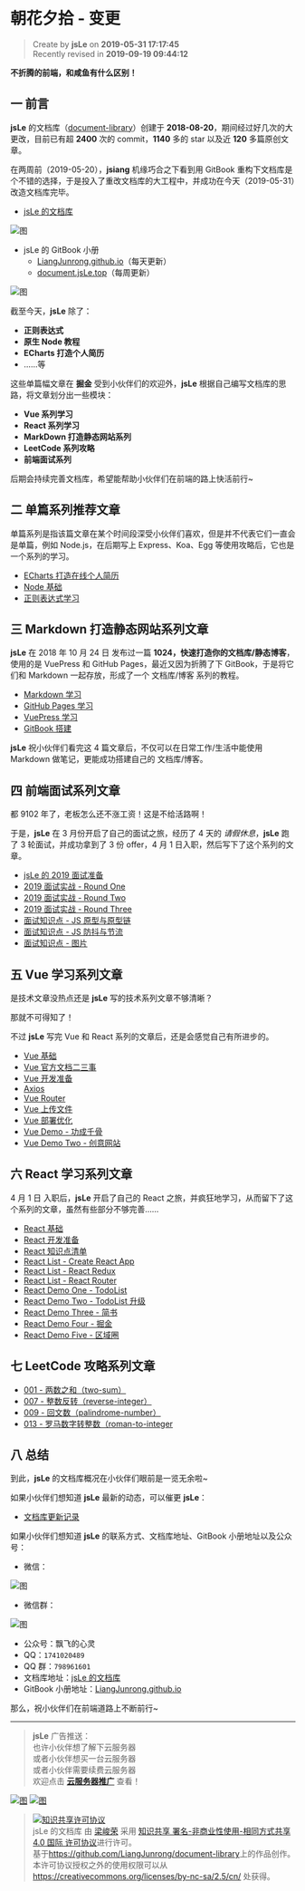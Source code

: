 # 朝花夕拾 - 变更

> Create by **jsLe** on **2019-05-31 17:17:45**  
> Recently revised in **2019-09-19 09:44:12**

**不折腾的前端，和咸鱼有什么区别！**

## 一 前言

**jsLe** 的文档库（[document-library](https://github.com/LiangJunrong/document-library)）创建于 **2018-08-20**，期间经过好几次的大更改，目前已有超 **2400** 次的 commit，**1140** 多的 star 以及近 **120** 多篇原创文章。

在两周前（2019-05-20），**jsiang** 机缘巧合之下看到用 GitBook 重构下文档库是个不错的选择，于是投入了重改文档库的大工程中，并成功在今天（2019-05-31）改造文档库完毕。

- [jsLe 的文档库](https://github.com/LiangJunrong/document-library)

![图](../../../../public-repertory/img/other-morning-and-evening-2019-05-31-1.png)

- jsLe 的 GitBook 小册
  - [LiangJunrong.github.io](http://liangjunrong.github.io)（每天更新）
  - [document.jsLe.top](http://document.jsLe.top/)（每周更新）

![图](../../../../public-repertory/img/other-morning-and-evening-2019-05-31-2.png)

截至今天，**jsLe** 除了：

- **正则表达式**
- **原生 Node 教程**
- **ECharts 打造个人简历**
- ……等

这些单篇幅文章在 **掘金** 受到小伙伴们的欢迎外，**jsLe** 根据自己编写文档库的思路，将文章划分出一些模块：

- **Vue 系列学习**
- **React 系列学习**
- **MarkDown 打造静态网站系列**
- **LeetCode 系列攻略**
- **前端面试系列**

后期会持续完善文档库，希望能帮助小伙伴们在前端的路上快活前行~

## 二 单篇系列推荐文章

单篇系列是指该篇文章在某个时间段深受小伙伴们喜欢，但是并不代表它们一直会是单篇，例如 Node.js，在后期写上 Express、Koa、Egg 等使用攻略后，它也是一个系列的学习。

- [ECharts 打造在线个人简历](https://liangjunrong.github.io/JavaScript-library/ECharts/curriculum-vitae.html)
- [Node 基础](https://liangjunrong.github.io/other-library/Node/Node-base.html)
- [正则表达式学习](https://liangjunrong.github.io/other-library/regular-expression/regular-expression-study.html)

## 三 Markdown 打造静态网站系列文章

**jsLe** 在 2018 年 10 月 24 日 发布过一篇 **1024，快速打造你的文档库/静态博客**，使用的是 VuePress 和 GitHub Pages，最近又因为折腾了下 GitBook，于是将它们和 Markdown 一起存放，形成了一个 文档库/博客 系列的教程。

- [Markdown 学习](https://liangjunrong.github.io/other-library/Markdown-Websites/Markdown/Markdown-study.html)
- [GitHub Pages 学习](https://liangjunrong.github.io/other-library/Markdown-Websites/GitHub-Pages/GitHub-Pages-study.html)
- [VuePress 学习](https://liangjunrong.github.io/other-library/Markdown-Websites/VuePress/VuePress-study.html)
- [GitBook 搭建](https://liangjunrong.github.io/other-library/Markdown-Websites/GitBook/GitBook-study.html)

**jsLe** 祝小伙伴们看完这 4 篇文章后，不仅可以在日常工作/生活中能使用 Markdown 做笔记，更能成功搭建自己的 文档库/博客。

## 四 前端面试系列文章

都 9102 年了，老板怎么还不涨工资！这是不给活路啊！

于是，**jsLe** 在 3 月份开启了自己的面试之旅，经历了 4 天的 _请假休息_，**jsLe** 跑了 3 轮面试，并成功拿到了 3 份 offer，4 月 1 日入职，然后写下了这个系列的文章。

- [jsLe 的 2019 面试准备](https://liangjunrong.github.io/other-library/interview/personal-experience/2019-interview-preparation.html)
- [2019 面试实战 - Round One](https://liangjunrong.github.io/other-library/interview/personal-experience/2019-practical-round-one.html)
- [2019 面试实战 - Round Two](https://liangjunrong.github.io/other-library/interview/personal-experience/2019-practical-round-two.html)
- [2019 面试实战 - Round Three](https://liangjunrong.github.io/other-library/interview/personal-experience/2019-practical-round-three.html)
- [面试知识点 - JS 原型与原型链](https://liangjunrong.github.io/other-library/interview/personal-experience/JavaScript-%E5%8E%9F%E5%9E%8B%E4%B8%8E%E5%8E%9F%E5%9E%8B%E9%93%BE.html)
- [面试知识点 - JS 防抖与节流](https://liangjunrong.github.io/other-library/interview/personal-experience/JavaScript-%E9%98%B2%E6%8A%96%E4%B8%8E%E8%8A%82%E6%B5%81.html)
- [面试知识点 - 图片](https://liangjunrong.github.io/other-library/interview/personal-experience/other-%E5%9B%BE%E7%89%87.html)

## 五 Vue 学习系列文章

是技术文章没热点还是 **jsLe** 写的技术系列文章不够清晰？

那就不可得知了！

不过 **jsLe** 写完 Vue 和 React 系列的文章后，还是会感觉自己有所进步的。

- [Vue 基础](https://liangjunrong.github.io/JavaScript-library/Vue/Vue-base.html)
- [Vue 官方文档二三事](https://liangjunrong.github.io/JavaScript-library/Vue/Vue-official-documents.html)
- [Vue 开发准备](https://liangjunrong.github.io/JavaScript-library/Vue/Vue-prepare.html)
- [Axios](https://liangjunrong.github.io/JavaScript-library/Vue/Axios.html)
- [Vue Router](https://liangjunrong.github.io/JavaScript-library/Vue/Vue-Router.html)
- [Vue 上传文件](https://liangjunrong.github.io/JavaScript-library/Vue/Vue-upload-file.html)
- [Vue 部署优化](https://liangjunrong.github.io/JavaScript-library/Vue/Vue-deployment-optimization.html)
- [Vue Demo - 功成千骨](https://liangjunrong.github.io/JavaScript-library/Vue/Vue-demo-one.html)
- [Vue Demo Two - 创意网站](https://liangjunrong.github.io/JavaScript-library/Vue/Vue-demo-two.html)

## 六 React 学习系列文章

4 月 1 日 入职后，**jsLe** 开启了自己的 React 之旅，并疯狂地学习，从而留下了这个系列的文章，虽然有些部分不够完善……

- [React 基础](https://liangjunrong.github.io/JavaScript-library/React/React-base.html)
- [React 开发准备](https://liangjunrong.github.io/JavaScript-library/React/React-prepare.html)
- [React 知识点清单](https://liangjunrong.github.io/JavaScript-library/React/React-list.html)
- [React List - Create React App](https://liangjunrong.github.io/JavaScript-library/React/React-list-Create-React-App.html)
- [React List - React Redux](https://liangjunrong.github.io/JavaScript-library/React/React-list-React-Redux.html)
- [React List - React Router](https://liangjunrong.github.io/JavaScript-library/React/React-list-React-Router.html)
- [React Demo One - TodoList](https://liangjunrong.github.io/JavaScript-library/React/React-demo-one-TodoList.html)
- [React Demo Two - TodoList 升级](https://liangjunrong.github.io/JavaScript-library/React/React-demo-two-TodoList-upgrade.html)
- [React Demo Three - 简书](https://liangjunrong.github.io/JavaScript-library/React/React-demo-three-JianShu.html)
- [React Demo Four - 掘金](https://liangjunrong.github.io/JavaScript-library/React/React-demo-four-JueJin.html)
- [React Demo Five - 区域圈](https://liangjunrong.github.io/JavaScript-library/React/React-demo-five-RegionalCircle.html)

## 七 LeetCode 攻略系列文章

- [001 - 两数之和（two-sum）](https://liangjunrong.github.io/other-library/LeetCode/easy/001-%E4%B8%A4%E6%95%B0%E4%B9%8B%E5%92%8C%EF%BC%88two-sum%EF%BC%89.html)
- [007 - 整数反转（reverse-integer）](https://liangjunrong.github.io/other-library/LeetCode/easy/007-%E6%95%B4%E6%95%B0%E5%8F%8D%E8%BD%AC%EF%BC%88reverse-integer%EF%BC%89.html)
- [009 - 回文数（palindrome-number）](https://liangjunrong.github.io/other-library/LeetCode/easy/009-%E5%9B%9E%E6%96%87%E6%95%B0%EF%BC%88palindrome-number%EF%BC%89.html)
- [013 - 罗马数字转整数（roman-to-integer](https://liangjunrong.github.io/other-library/LeetCode/easy/013-%E7%BD%97%E9%A9%AC%E6%95%B0%E5%AD%97%E8%BD%AC%E6%95%B4%E6%95%B0%EF%BC%88roman-to-integer%EF%BC%89.html)

## 八 总结

到此，**jsLe** 的文档库概况在小伙伴们眼前是一览无余啦~

如果小伙伴们想知道 **jsLe** 最新的动态，可以催更 **jsLe**：

- [文档库更新记录](https://liangjunrong.github.io/News.html)

如果小伙伴们想知道 **jsLe** 的联系方式、文档库地址、GitBook 小册地址以及公众号：

- 微信：

![图](../../../../public-repertory/img/z-small-wechat.jpeg)

- 微信群：

![图](../../../../public-repertory/img/z-small-wechat-group.jpeg)

- 公众号：飘飞的心灵
- QQ：`1741020489`
- QQ 群：`798961601`
- 文档库地址：[jsLe 的文档库](https://github.com/LiangJunrong/document-library)
- GitBook 小册地址：[LiangJunrong.github.io](https://liangjunrong.github.io/)

那么，祝小伙伴们在前端道路上不断前行~

---

> **jsLe** 广告推送：  
> 也许小伙伴想了解下云服务器  
> 或者小伙伴想买一台云服务器  
> 或者小伙伴需要续费云服务器  
> 欢迎点击 **[云服务器推广](https://github.com/LiangJunrong/document-library/blob/master/other-library/Monologue/%E7%A8%B3%E9%A3%9F%E8%89%B0%E9%9A%BE.md)** 查看！

[![图](../../../../public-repertory/img/z-small-seek-ali-3.jpg)](https://promotion.aliyun.com/ntms/act/qwbk.html?userCode=w7hismrh)
[![图](../../../../public-repertory/img/z-small-seek-tencent-2.jpg)](https://cloud.tencent.com/redirect.php?redirect=1014&cps_key=49f647c99fce1a9f0b4e1eeb1be484c9&from=console)

> <a rel="license" href="http://creativecommons.org/licenses/by-nc-sa/4.0/"><img alt="知识共享许可协议" style="border-width:0" src="https://i.creativecommons.org/l/by-nc-sa/4.0/88x31.png" /></a><br /><span xmlns:dct="http://purl.org/dc/terms/" property="dct:title">jsLe 的文档库</span> 由 <a xmlns:cc="http://creativecommons.org/ns#" href="https://github.com/LiangJunrong/document-library" property="cc:attributionName" rel="cc:attributionURL">梁峻荣</a> 采用 <a rel="license" href="http://creativecommons.org/licenses/by-nc-sa/4.0/">知识共享 署名-非商业性使用-相同方式共享 4.0 国际 许可协议</a>进行许可。<br />基于<a xmlns:dct="http://purl.org/dc/terms/" href="https://github.com/LiangJunrong/document-library" rel="dct:source">https://github.com/LiangJunrong/document-library</a>上的作品创作。<br />本许可协议授权之外的使用权限可以从 <a xmlns:cc="http://creativecommons.org/ns#" href="https://creativecommons.org/licenses/by-nc-sa/2.5/cn/" rel="cc:morePermissions">https://creativecommons.org/licenses/by-nc-sa/2.5/cn/</a> 处获得。
